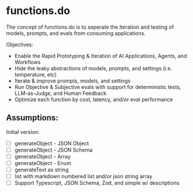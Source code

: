 # functions.do

The concept of functions.do is to seperate the iteration and testing of models, prompts, and evals from consuming applications.

Objectives:

- Enable the Rapid Prototyping & Iteration of AI Applications, Agents, and Workflows
- Hide the leaky abstractions of models, prompts, and settings (i.e. temperature, etc)
- Iterate & improve prompts, models, and settings
- Run Objective & Subjective evals with support for deterministic tests, LLM-as-Judge, and Human Feedback
- Optimize each function by cost, latency, and/or eval performance

Assumptions:
- 

Initial version:

- [ ] generateObject - JSON Object
- [ ] generateObject - JSON Schema
- [ ] generateObject - Array
- [ ] generateObject - Enum
- [ ] generateText as string
- [ ] list with markdown numbered list and/or json string array
- [ ] Support Typescript, JSON Schema, Zod, and simple w/ descriptions
